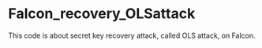 # Falcon_recovery_OLSattack
This code is about secret key recovery attack, called OLS attack, on Falcon. 
